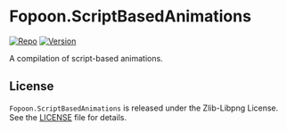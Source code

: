 # Fopoon.ScriptBasedAnimations

[//]: # (badges)
[![Repo](https://img.shields.io/badge/repo-github-brightgreen)](https://github.com/Fopoon/Fopoon.ScriptBasedAnimations)
[![Version](https://img.shields.io/badge/version-1.0.0-brightgreen.svg)](https://github.com/Fopoon/Fopoon.ScriptBasedAnimations/releases)

A compilation of script-based animations.

## License

`Fopoon.ScriptBasedAnimations` is released under the Zlib-Libpng License. See the [LICENSE](LICENSE.md) file for details.
